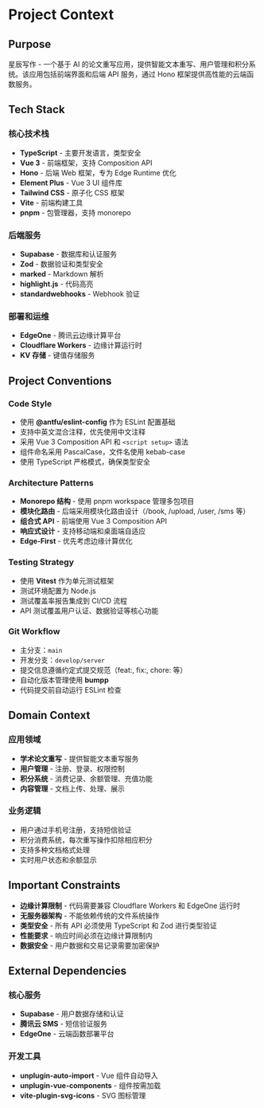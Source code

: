 # Project Context

## Purpose
星辰写作 - 一个基于 AI 的论文重写应用，提供智能文本重写、用户管理和积分系统。该应用包括前端界面和后端 API 服务，通过 Hono 框架提供高性能的云端函数服务。

## Tech Stack
### 核心技术栈
- **TypeScript** - 主要开发语言，类型安全
- **Vue 3** - 前端框架，支持 Composition API
- **Hono** - 后端 Web 框架，专为 Edge Runtime 优化
- **Element Plus** - Vue 3 UI 组件库
- **Tailwind CSS** - 原子化 CSS 框架
- **Vite** - 前端构建工具
- **pnpm** - 包管理器，支持 monorepo

### 后端服务
- **Supabase** - 数据库和认证服务
- **Zod** - 数据验证和类型安全
- **marked** - Markdown 解析
- **highlight.js** - 代码高亮
- **standardwebhooks** - Webhook 验证

### 部署和运维
- **EdgeOne** - 腾讯云边缘计算平台
- **Cloudflare Workers** - 边缘计算运行时
- **KV 存储** - 键值存储服务

## Project Conventions

### Code Style
- 使用 **@antfu/eslint-config** 作为 ESLint 配置基础
- 支持中英文混合注释，优先使用中文注释
- 采用 Vue 3 Composition API 和 `<script setup>` 语法
- 组件命名采用 PascalCase，文件名使用 kebab-case
- 使用 TypeScript 严格模式，确保类型安全

### Architecture Patterns
- **Monorepo 结构** - 使用 pnpm workspace 管理多包项目
- **模块化路由** - 后端采用模块化路由设计（/book, /upload, /user, /sms 等）
- **组合式 API** - 前端使用 Vue 3 Composition API
- **响应式设计** - 支持移动端和桌面端自适应
- **Edge-First** - 优先考虑边缘计算优化

### Testing Strategy
- 使用 **Vitest** 作为单元测试框架
- 测试环境配置为 Node.js
- 测试覆盖率报告集成到 CI/CD 流程
- API 测试覆盖用户认证、数据验证等核心功能

### Git Workflow
- 主分支：`main`
- 开发分支：`develop/server`
- 提交信息遵循约定式提交规范（feat:, fix:, chore: 等）
- 自动化版本管理使用 **bumpp**
- 代码提交前自动运行 ESLint 检查

## Domain Context
### 应用领域
- **学术论文重写** - 提供智能文本重写服务
- **用户管理** - 注册、登录、权限控制
- **积分系统** - 消费记录、余额管理、充值功能
- **内容管理** - 文档上传、处理、展示

### 业务逻辑
- 用户通过手机号注册，支持短信验证
- 积分消费系统，每次重写操作扣除相应积分
- 支持多种文档格式处理
- 实时用户状态和余额显示

## Important Constraints
- **边缘计算限制** - 代码需要兼容 Cloudflare Workers 和 EdgeOne 运行时
- **无服务器架构** - 不能依赖传统的文件系统操作
- **类型安全** - 所有 API 必须使用 TypeScript 和 Zod 进行类型验证
- **性能要求** - 响应时间必须在边缘计算限制内
- **数据安全** - 用户数据和交易记录需要加密保护

## External Dependencies
### 核心服务
- **Supabase** - 用户数据存储和认证
- **腾讯云 SMS** - 短信验证服务
- **EdgeOne** - 云端函数部署平台

### 开发工具
- **unplugin-auto-import** - Vue 组件自动导入
- **unplugin-vue-components** - 组件按需加载
- **vite-plugin-svg-icons** - SVG 图标管理
